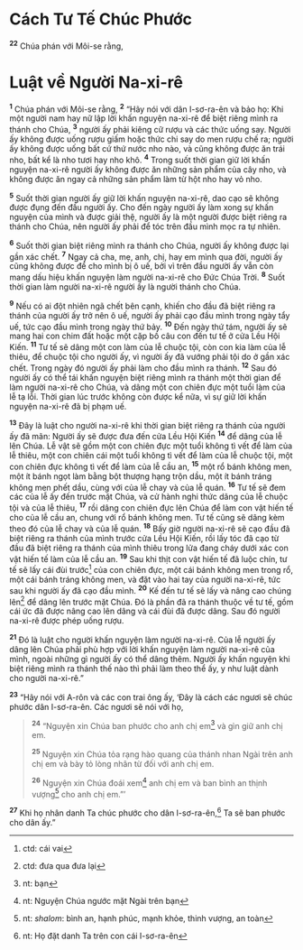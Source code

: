 # Cách Tư Tế Chúc Phước
<sup><b>22</b></sup> Chúa phán với Môi-se rằng, 
# Luật về Người Na-xi-rê
<sup><b>1</b></sup> Chúa phán với Môi-se rằng, <sup><b>2</b></sup> “Hãy nói với dân I-sơ-ra-ên và bảo họ: Khi một người nam hay nữ lập lời khấn nguyện na-xi-rê để biệt riêng mình ra thánh cho Chúa, <sup><b>3</b></sup> người ấy phải kiêng cữ rượu và các thức uống say. Người ấy không được uống rượu giấm hoặc thức chi say do men rượu chế ra; người ấy không được uống bất cứ thứ nước nho nào, và cũng không được ăn trái nho, bất kể là nho tươi hay nho khô. <sup><b>4</b></sup> Trong suốt thời gian giữ lời khấn nguyện na-xi-rê người ấy không được ăn những sản phẩm của cây nho, và không được ăn ngay cả những sản phẩm làm từ hột nho hay vỏ nho.

<sup><b>5</b></sup> Suốt thời gian người ấy giữ lời khấn nguyện na-xi-rê, dao cạo sẽ không được đụng đến đầu người ấy. Cho đến ngày người ấy làm xong sự khấn nguyện của mình và được giải thệ, người ấy là một người được biệt riêng ra thánh cho Chúa, nên người ấy phải để tóc trên đầu mình mọc ra tự nhiên.

<sup><b>6</b></sup> Suốt thời gian biệt riêng mình ra thánh cho Chúa, người ấy không được lại gần xác chết. <sup><b>7</b></sup> Ngay cả cha, mẹ, anh, chị, hay em mình qua đời, người ấy cũng không được để cho mình bị ô uế, bởi vì trên đầu người ấy vẫn còn mang dấu hiệu khấn nguyện làm người na-xi-rê cho Ðức Chúa Trời. <sup><b>8</b></sup> Suốt thời gian làm người na-xi-rê người ấy là người thánh cho Chúa.

<sup><b>9</b></sup> Nếu có ai đột nhiên ngã chết bên cạnh, khiến cho đầu đã biệt riêng ra thánh của người ấy trở nên ô uế, người ấy phải cạo đầu mình trong ngày tẩy uế, tức cạo đầu mình trong ngày thứ bảy. <sup><b>10</b></sup> Ðến ngày thứ tám, người ấy sẽ mang hai con chim đất hoặc một cặp bồ câu con đến tư tế ở cửa Lều Hội Kiến. <sup><b>11</b></sup> Tư tế sẽ dâng một con làm của lễ chuộc tội, còn con kia làm của lễ thiêu, để chuộc tội cho người ấy, vì người ấy đã vướng phải tội do ở gần xác chết. Trong ngày đó người ấy phải làm cho đầu mình ra thánh. <sup><b>12</b></sup> Sau đó người ấy có thể tái khấn nguyện biệt riêng mình ra thánh một thời gian để làm người na-xi-rê cho Chúa, và dâng một con chiên đực một tuổi làm của lễ tạ lỗi. Thời gian lúc trước không còn được kể nữa, vì sự giữ lời khấn nguyện na-xi-rê đã bị phạm uế.

<sup><b>13</b></sup> Ðây là luật cho người na-xi-rê khi thời gian biệt riêng ra thánh của người ấy đã mãn: Người ấy sẽ được đưa đến cửa Lều Hội Kiến <sup><b>14</b></sup> để dâng của lễ lên Chúa. Lễ vật sẽ gồm một con chiên đực một tuổi không tì vết để làm của lễ thiêu, một con chiên cái một tuổi không tì vết để làm của lễ chuộc tội, một con chiên đực không tì vết để làm của lễ cầu an, <sup><b>15</b></sup> một rổ bánh không men, một ít bánh ngọt làm bằng bột thượng hạng trộn dầu, một ít bánh tráng không men phết dầu, cùng với của lễ chay và của lễ quán. <sup><b>16</b></sup> Tư tế sẽ đem các của lễ ấy đến trước mặt Chúa, và cử hành nghi thức dâng của lễ chuộc tội và của lễ thiêu, <sup><b>17</b></sup> rồi dâng con chiên đực lên Chúa để làm con vật hiến tế cho của lễ cầu an, chung với rổ bánh không men. Tư tế cũng sẽ dâng kèm theo đó của lễ chay và của lễ quán. <sup><b>18</b></sup> Bấy giờ người na-xi-rê sẽ cạo đầu đã biệt riêng ra thánh của mình trước cửa Lều Hội Kiến, rồi lấy tóc đã cạo từ đầu đã biệt riêng ra thánh của mình thiêu trong lửa đang cháy dưới xác con vật hiến tế làm của lễ cầu an. <sup><b>19</b></sup> Sau khi thịt con vật hiến tế đã luộc chín, tư tế sẽ lấy cái đùi trước[^1-c88e073c-362c-405b-8b78-d2d99d169d6d] của con chiên đực, một cái bánh không men trong rổ, một cái bánh tráng không men, và đặt vào hai tay của người na-xi-rê, tức sau khi người ấy đã cạo đầu mình. <sup><b>20</b></sup> Kế đến tư tế sẽ lấy và nâng cao chúng lên[^2-c88e073c-362c-405b-8b78-d2d99d169d6d] để dâng lên trước mặt Chúa. Ðó là phần đã ra thánh thuộc về tư tế, gồm cái ức đã được nâng cao lên dâng và cái đùi đã được dâng. Sau đó người na-xi-rê được phép uống rượu.

<sup><b>21</b></sup> Ðó là luật cho người khấn nguyện làm người na-xi-rê. Của lễ người ấy dâng lên Chúa phải phù hợp với lời khấn nguyện làm người na-xi-rê của mình, ngoài những gì người ấy có thể dâng thêm. Người ấy khấn nguyện khi biệt riêng mình ra thánh thế nào thì phải làm theo thể ấy, y như luật dành cho người na-xi-rê.”

<sup><b>23</b></sup> “Hãy nói với A-rôn và các con trai ông ấy, ‘Ðây là cách các ngươi sẽ chúc phước dân I-sơ-ra-ên. Các ngươi sẽ nói với họ,

> <sup><b>24</b></sup> “Nguyện xin Chúa ban phước cho anh chị em[^3-c88e073c-362c-405b-8b78-d2d99d169d6d] và gìn giữ anh chị em.
> 
> <sup><b>25</b></sup> Nguyện xin Chúa tỏa rạng hào quang của thánh nhan Ngài trên anh chị em và bày tỏ lòng nhân từ đối với anh chị em.
> 
> <sup><b>26</b></sup> Nguyện xin Chúa đoái xem[^4-c88e073c-362c-405b-8b78-d2d99d169d6d] anh chị em và ban bình an thịnh vượng[^5-c88e073c-362c-405b-8b78-d2d99d169d6d] cho anh chị em.”’

<sup><b>27</b></sup> Khi họ nhân danh Ta chúc phước cho dân I-sơ-ra-ên,[^6-c88e073c-362c-405b-8b78-d2d99d169d6d] Ta sẽ ban phước cho dân ấy.”

[^1-c88e073c-362c-405b-8b78-d2d99d169d6d]: ctd: cái vai
[^2-c88e073c-362c-405b-8b78-d2d99d169d6d]: ctd: đưa qua đưa lại
[^3-c88e073c-362c-405b-8b78-d2d99d169d6d]: nt: bạn
[^4-c88e073c-362c-405b-8b78-d2d99d169d6d]: nt: Nguyện Chúa ngước mặt Ngài trên bạn
[^5-c88e073c-362c-405b-8b78-d2d99d169d6d]: nt: *shalom*: bình an, hạnh phúc, mạnh khỏe, thinh vượng, an toàn
[^6-c88e073c-362c-405b-8b78-d2d99d169d6d]: nt: Họ đặt danh Ta trên con cái I-sơ-ra-ên